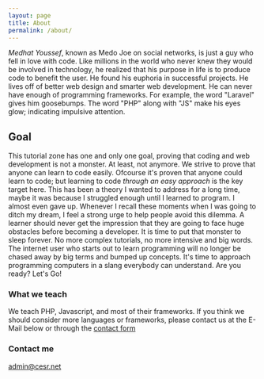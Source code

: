 ```yaml
---
layout: page
title: About
permalink: /about/
---
```


*Medhat Youssef*, known as Medo Joe on social networks, is just a guy who fell in love with code. Like millions in the world who never knew they would be involved in technology, he realized that his purpose in life is to produce code to benefit the user. He found his euphoria in successful projects. He lives off of better web design and smarter web development. He can never have enough of programming frameworks. For example, the word "Laravel" gives him goosebumps. The word "PHP" along with "JS" make his eyes glow; indicating impulsive attention.

## Goal

This tutorial zone has one and only one goal, proving that coding and web development is not a monster. At least, not anymore. We strive to prove that anyone can learn to code easily. Ofcourse it's proven that anyone could learn to code; but learning to code *through an easy approach* is the key target here. This has been a theory I wanted to address for a long time, maybe it was because I struggled enough until I learned to program. I almost even gave up. Whenever I recall these moments when I was going to ditch my dream, I feel a strong urge to help people avoid this dilemma. A learner should never get the impression that they are going to face huge obstacles before becoming a developer. It is time to put that monster to sleep forever. No more complex tutorials, no more intensive and big words. The internet user who starts out to learn programming will no longer be chased away by big terms and bumped up concepts. It's time to approach programming computers in a slang everybody can understand. Are you ready? Let's Go!

### What we teach

We teach PHP, Javascript, and most of their frameworks. If you think we should consider more languages or frameworks, please contact us at the E-Mail below or through the [contact form](https://cesr.net/webtools/contact/)

### Contact me

[admin@cesr.net](mailto:admin@cesr.net)
